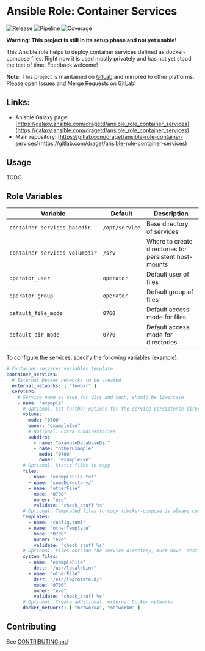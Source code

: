 # Ansible Role: Container Services

![Release](https://img.shields.io/gitlab/v/release/draget/ansible-role-container-services?sort=semver)
![Pipeline](https://gitlab.com/draget/ansible-role-container-services/badges/main/pipeline.svg)
![Coverage](https://gitlab.com/draget/ansible-role-container-services/badges/main/coverage.svg)

**Warning: This project is still in its setup phase and not yet usable!**

This Ansible role helps to deploy container services defined as docker-compose files. Right now it is used mostly privately and has not yet stood the test of time. Feedback welcome!

**Note:** This project is maintained on [GitLab](https://gitlab.com/draget/ansible-role-container-services) and mirrored to other platforms. Please open Issues and Merge Requests on GitLab!

## Links:

* Anisble Galaxy page: [https://galaxy.ansible.com/dragetd/ansible_role_container_services](https://galaxy.ansible.com/dragetd/ansible_role_container_services)
* Main repository: [https://gitlab.com/draget/ansible-role-container-services](https://gitlab.com/draget/ansible-role-container-services)

## Usage

TODO

## Role Variables

| Variable                       | Default        | Description                                            |
|--------------------------------|----------------|--------------------------------------------------------|
| `container_services_basedir`   | `/opt/service` | Base directory of services                             |
| `container_services_volumedir` | `/srv`         | Where to create directories for persistent host-mounts |
| `operator_user`                | `operator`     | Default user of files                                  |
| `operator_group`               | `operator`     | Default group of files                                 |
| `default_file_mode`            | `0760`         | Default access mode for files                          |
| `default_dir_mode`             | `0770`         | Default access mode for directories                    |

To configure the services, specify the following variables (example):

```yml
# Container services variables template
container_services:
  # External Docker networks to be created
  external_networks: [ "foobar" ]
  services:
    # Service name is used for dirs and such, should be lowercase
    - name: "example"
      # Optional. Set further options for the service persistence directory. Set to '' (nothing) to only create default service directory with default mode (0700)
      volume:
        mode: "0700"
        owner: "exampleEve"
        # Optional. Extra subdirectories
        subdirs:
          - name: "exampleDatabaseDir"
          - name: "otherExample"
            mode: "0700"
            owner: "exampleEve"
      # Optional. Static files to copy
      files:
        - name: "exampleFile.txt"
        - name: "someDirectory/"
        - name: "otherFile"
          mode: "0700"
          owner: "eve"
          validate: "check_stuff %s"
      # Optional. Templated files to copy (docker-compose is always copied)
      templates:
        - name: "config.toml"
        - name: "otherTemplate"
          mode: "0700"
          owner: "eve"
          validate: "check_stuff %s"
      # Optional. Files outside the service directory, must have 'dest'
      system_files:
        - name: "exampleFile"
          dest: "/usr/local/bin/"
        - name: "otherFile"
          dest: "/etc/logrotate.d/"
          mode: "0700"
          owner: "eve"
          validate: "check_stuff %s"
      # Optional. Create additional, external Docker networks
      docker_networks: [ "networkA", "networkB" ]
```

## Contributing

See [CONTRIBUTING.md](CONTRIBUTING.md)
